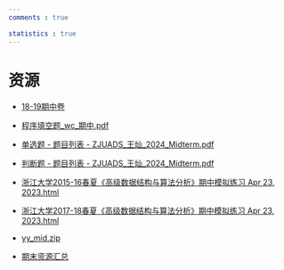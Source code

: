 ```yaml
---
comments : true

statistics : true
---
```


# 资源

+ <a href="https://starstone3.github.io/smaterials/18_19_ans_clean.html" download="18_19_ans_clean.html">18-19期中卷</a>

+ <a href="https://starstone3.github.io/smaterials/程序填空题_wc_期中.pdf" download="程序填空题_wc_期中.pdf">程序填空题_wc_期中.pdf</a>

+ <a href="https://starstone3.github.io/smaterials/单选题 - 题目列表 - ZJUADS_王灿_2024_Midterm.pdf" download="单选题 - 题目列表 - ZJUADS_王灿_2024_Midterm.pdf">单选题 - 题目列表 - ZJUADS_王灿_2024_Midterm.pdf</a>

+ <a href="https://starstone3.github.io/smaterials/判断题 - 题目列表 - ZJUADS_王灿_2024_Midterm.pdf" download="判断题 - 题目列表 - ZJUADS_王灿_2024_Midterm.pdf">判断题 - 题目列表 - ZJUADS_王灿_2024_Midterm.pdf</a>

+ <a href="https://starstone3.github.io/smaterials/浙江大学2015-16春夏《高级数据结构与算法分析》期中模拟练习 Apr 23, 2023.html" download="浙江大学2015-16春夏《高级数据结构与算法分析》期中模拟练习 Apr 23, 2023.html">浙江大学2015-16春夏《高级数据结构与算法分析》期中模拟练习 Apr 23, 2023.html</a>

+ <a href="https://starstone3.github.io/smaterials/浙江大学2017-18春夏《高级数据结构与算法分析》期中模拟练习 Apr 23, 2023.html" download="浙江大学2017-18春夏《高级数据结构与算法分析》期中模拟练习 Apr 23, 2023.html">浙江大学2017-18春夏《高级数据结构与算法分析》期中模拟练习 Apr 23, 2023.html</a>


+ <a href="https://starstone3.github.io/smaterials/yy_mid.zip" download="yy_mid.zip">yy_mid.zip</a>


+ <a href="https://starstone3.github.io/smaterials/期末资源.zip" download="期末资源.zip">期末资源汇总</a>